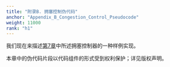 ```yaml
---
title: "附录B. 拥塞控制伪代码"
anchor: "Appendix_B_Congestion_Control_Pseudocode"
weight: 11000
rank: "h1"
---
```


我们现在来描述[第7章](#7_Congestion_Control)中所述拥塞控制器的一种样例实现。

本章中的伪代码片段以代码组件的形式受到权利保护；详见版权声明。
